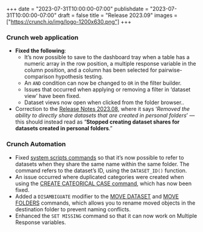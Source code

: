 +++
date = "2023-07-31T10:00:00-07:00"
publishdate = "2023-07-31T10:00:00-07:00"
draft = false
title = "Release 2023.09"
images = ["https://crunch.io/img/logo-1200x630.png"]
+++

### Crunch web application

- **Fixed the following**:
    - It’s now possible to save to the dashboard tray when a table has a numeric array in the row position, a multiple response variable in the column position, and a column has been selected for pairwise-comparison hypothesis testing.
    - An `AND` condition can now be changed to `OR` in the filter builder.
    - Issues that occurred when applying or removing a filter in ‘dataset view’ have been fixed.
    - Dataset views now open when clicked from the folder browser..
- Correction to the [Release Notes 2023.08](https://crunch.io/release-notes/2023-06-26/), where it says ‘*Removed the ability to directly share datasets that are created in personal folders*’ — this should instead read as “**Stopped creating dataset shares for datasets created in personal folders**.”

### Crunch Automation

- Fixed [system scripts commands](https://help.crunch.io/hc/en-us/sections/10343332025101-Folder-commands) so that it’s now possible to refer to datasets when they share the same name within the same folder. The command refers to the dataset’s ID, using the `DATASET_ID()` function.
- An issue occurred where duplicated categories were created when using the [CREATE CATEORICAL CASE command](https://help.crunch.io/hc/en-us/articles/360042039192-CREATE-CATEGORICAL-CASE-command), which has now been fixed.
- Added a `DISAMBIGUATE` modifier to the [MOVE DATASET](https://help.crunch.io/hc/en-us/articles/10521646996237-MOVE-DATASET-command) and [MOVE FOLDERS](https://help.crunch.io/hc/en-us/articles/11309460023565-MOVE-FOLDERS-command) commands,  which allows you to rename moved objects in the destination folder to prevent naming conflicts.
- Enhanced the `SET MISSING` command so that it can now work on Multiple Response variables.
